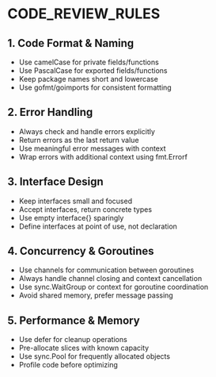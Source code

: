 # CODE_REVIEW_RULES

## 1. Code Format & Naming
   - Use camelCase for private fields/functions
   - Use PascalCase for exported fields/functions
   - Keep package names short and lowercase
   - Use gofmt/goimports for consistent formatting

## 2. Error Handling
   - Always check and handle errors explicitly
   - Return errors as the last return value
   - Use meaningful error messages with context
   - Wrap errors with additional context using fmt.Errorf

## 3. Interface Design
   - Keep interfaces small and focused
   - Accept interfaces, return concrete types
   - Use empty interface{} sparingly
   - Define interfaces at point of use, not declaration

## 4. Concurrency & Goroutines
   - Use channels for communication between goroutines
   - Always handle channel closing and context cancellation
   - Use sync.WaitGroup or context for goroutine coordination
   - Avoid shared memory, prefer message passing

## 5. Performance & Memory
   - Use defer for cleanup operations
   - Pre-allocate slices with known capacity
   - Use sync.Pool for frequently allocated objects
   - Profile code before optimizing
